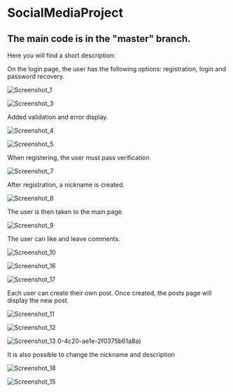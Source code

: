 # SocialMediaProject

## The main code is in the "master" branch.

Here you will find a short description:

On the login page, the user has the following options: registration, login and password recovery.

![Screenshot_1](https://github.com/Urajisurafu/SocialMediaProject/assets/56921368/cf04ee92-8dcb-44c3-a5e5-dc020dd14cb1)

![Screenshot_3](https://github.com/Urajisurafu/SocialMediaProject/assets/56921368/1bdf931b-36d0-4aea-8e43-2dc32b40ac1b)

Added validation and error display.

![Screenshot_4](https://github.com/Urajisurafu/SocialMediaProject/assets/56921368/c62f11ae-f09e-4a27-8273-50c9abc85607)

![Screenshot_5](https://github.com/Urajisurafu/SocialMediaProject/assets/56921368/4ce6e311-45a7-4c00-b75a-6604fb96a62e)

When registering, the user must pass verification

![Screenshot_7](https://github.com/Urajisurafu/SocialMediaProject/assets/56921368/37f194a9-ac1e-4052-8851-47b8d7d458a6)

After registration, a nickname is created.

![Screenshot_8](https://github.com/Urajisurafu/SocialMediaProject/assets/56921368/a7eb421a-45a2-4133-85f7-25ee551c9a01)

The user is then taken to the main page.

![Screenshot_9](https://github.com/Urajisurafu/SocialMediaProject/assets/56921368/19fe6b98-ef65-4427-b2fa-191356337b94)

The user can like and leave comments.

![Screenshot_10](https://github.com/Urajisurafu/SocialMediaProject/assets/56921368/4a14885f-87ed-41fe-be24-acd5da0c7e55)

![Screenshot_16](https://github.com/Urajisurafu/SocialMediaProject/assets/56921368/60564270-ebc8-40c7-8e89-2eb159781aee)

![Screenshot_17](https://github.com/Urajisurafu/SocialMediaProject/assets/56921368/7ac0a27d-62f0-41be-8cbb-1f554b1694d9)

Each user can create their own post. Once created, the posts page will display the new post.

![Screenshot_11](https://github.com/Urajisurafu/SocialMediaProject/assets/56921368/1d09e187-cd24-4291-8cf3-6fb0de28aee4)

![Screenshot_12](https://github.com/Urajisurafu/SocialMediaProject/assets/56921368/f1c3b53f-345b-4f31-a24f-b37752c2af91)

![Screenshot_13](https://github.com/Urajisurafu/SocialMediaProject/assets/56921368/50c4fc1d-a671-4af4-a6ee-ec664065abe4)
0-4c20-ae1e-2f0375b61a8a)

It is also possible to change the nickname and description

![Screenshot_18](https://github.com/Urajisurafu/SocialMediaProject/assets/56921368/e2a5fb4d-68b6-4828-aee4-05f20e90b260)

![Screenshot_15](https://github.com/Urajisurafu/SocialMediaProject/assets/56921368/72cd9da6-e779-4939-9f08-cf1adb6e6c83)



